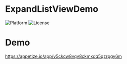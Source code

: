 # ExpandListViewDemo

![Platform](https://img.shields.io/badge/platform-Android-green.svg)
![License](https://img.shields.io/badge/License-MIT%20License-orange.svg)

# Demo
https://appetize.io/app/v5ckcw8vqv8ckmxdq5qzrpgy6m
